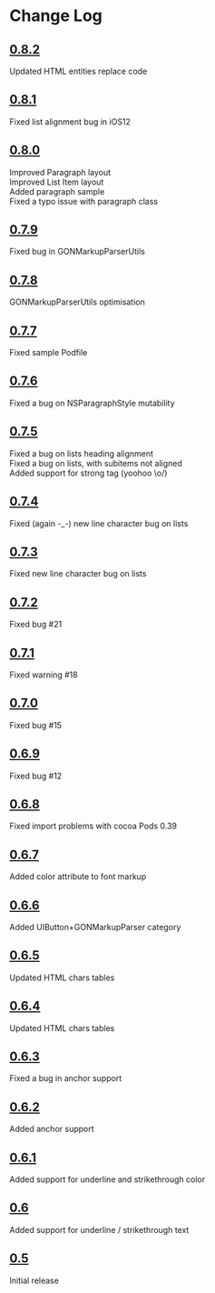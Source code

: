 # Change Log
## [__0.8.2__](https://github.com/nicolasgoutaland/GONMarkupParser/releases/tag/0.8.2)
Updated HTML entities replace code<br/>
## [__0.8.1__](https://github.com/nicolasgoutaland/GONMarkupParser/releases/tag/0.8.1)
Fixed list alignment bug in iOS12<br/>
## [__0.8.0__](https://github.com/nicolasgoutaland/GONMarkupParser/releases/tag/0.8.0)
Improved Paragraph layout<br/>
Improved List Item layout<br/>
Added paragraph sample<br/>
Fixed a typo issue with paragraph class<br/>
## [__0.7.9__](https://github.com/nicolasgoutaland/GONMarkupParser/releases/tag/0.7.9)
Fixed bug in GONMarkupParserUtils<br/>
## [__0.7.8__](https://github.com/nicolasgoutaland/GONMarkupParser/releases/tag/0.7.8)
GONMarkupParserUtils optimisation<br/>
## [__0.7.7__](https://github.com/nicolasgoutaland/GONMarkupParser/releases/tag/0.7.7)
Fixed sample Podfile<br/>
## [__0.7.6__](https://github.com/nicolasgoutaland/GONMarkupParser/releases/tag/0.7.6)
Fixed a bug on NSParagraphStyle mutability<br/>
## [__0.7.5__](https://github.com/nicolasgoutaland/GONMarkupParser/releases/tag/0.7.5)
Fixed a bug on lists heading alignment<br/>
Fixed a bug on lists, with subitems not aligned<br/>
Added support for strong tag (yoohoo \o/)<br/>
## [__0.7.4__](https://github.com/nicolasgoutaland/GONMarkupParser/releases/tag/0.7.4)
Fixed (again -_-) new line character bug on lists<br/>
## [__0.7.3__](https://github.com/nicolasgoutaland/GONMarkupParser/releases/tag/0.7.3)
Fixed new line character bug on lists<br/>
## [__0.7.2__](https://github.com/nicolasgoutaland/GONMarkupParser/releases/tag/0.7.2)
Fixed bug #21
## [__0.7.1__](https://github.com/nicolasgoutaland/GONMarkupParser/releases/tag/0.7.1)
Fixed warning #18
## [__0.7.0__](https://github.com/nicolasgoutaland/GONMarkupParser/releases/tag/0.7.0)
Fixed bug #15
## [__0.6.9__](https://github.com/nicolasgoutaland/GONMarkupParser/releases/tag/0.6.9)
Fixed bug #12
## [__0.6.8__](https://github.com/nicolasgoutaland/GONMarkupParser/releases/tag/0.6.8)
Fixed import problems with cocoa Pods 0.39
## [__0.6.7__](https://github.com/nicolasgoutaland/GONMarkupParser/releases/tag/0.6.7)
Added color attribute to font markup
## [__0.6.6__](https://github.com/nicolasgoutaland/GONMarkupParser/releases/tag/0.6.6)
Added UIButton+GONMarkupParser category
## [__0.6.5__](https://github.com/nicolasgoutaland/GONMarkupParser/releases/tag/0.6.5)
Updated HTML chars tables
## [__0.6.4__](https://github.com/nicolasgoutaland/GONMarkupParser/releases/tag/0.6.4)
Updated HTML chars tables
## [__0.6.3__](https://github.com/nicolasgoutaland/GONMarkupParser/releases/tag/0.6.3)
Fixed a bug in anchor support
## [__0.6.2__](https://github.com/nicolasgoutaland/GONMarkupParser/releases/tag/0.6.2)
Added anchor support
## [__0.6.1__](https://github.com/nicolasgoutaland/GONMarkupParser/releases/tag/0.6.1)
Added support for underline and strikethrough color
## [__0.6__](https://github.com/nicolasgoutaland/GONMarkupParser/releases/tag/0.6)
Added support for underline / strikethrough text
## [__0.5__](https://github.com/nicolasgoutaland/GONMarkupParser/releases/tag/0.5)
Initial release
